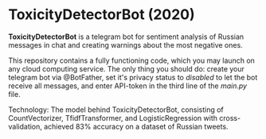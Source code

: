 # ToxicityDetectorBot (2020)
**ToxicityDetectorBot** is a telegram bot for sentiment analysis of Russian messages in chat and creating warnings about the most negative ones. 

This repository contains a fully functioning code, which you may launch on any cloud computing service. The only thing you should do: create your telegram bot via @BotFather, set it's privacy status to *disabled* to let the bot receive all messages, and enter API-token in the third line of the *main.py* file.

Technology:
The model behind ToxicityDetectorBot, consisting of CountVectorizer, TfidfTransformer, and LogisticRegression with cross-validation, achieved 83% accuracy on a dataset of Russian tweets.
